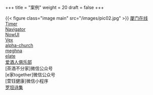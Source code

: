 +++
title = "案例"
weight = 20
draft = false
+++

{{< figure class="image main" src="/images/pic02.jpg" >}}
[厦门在线](http://xmok2018.github.io)  
[Timer](https://themes.gohugo.io/theme/timer-hugo/)  
[Navigator](https://themes.gohugo.io/theme/navigator-hugo/en)  
[NowUI](https://themes.gohugo.io/theme/hugo-now-ui/)  
[Vex](https://themes.gohugo.io/theme/vex-hugo/)  
[alpha-church](https://themes.gohugo.io//theme/alpha-church/)  
[meghna](https://themes.gohugo.io/theme/meghna-hugo/)  
[elate](https://themes.gohugo.io/theme/hugo-elate-theme/)  
[爱酒人俱乐部](http://i9r.github.io)  
[茶酒不分家]微信公众号  
[e家together]微信公众号  
[萱钰健康]微信小程序  
[罗坦诗集](http://rrotan.github.io)  